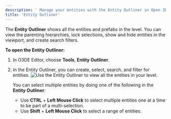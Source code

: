 ```yaml
---
description: ' Manage your entities with the Entity Outliner in Open 3D Engine. '
title: 'Entity Outliner'
---
```


The **Entity Outliner** shows all the entities and prefabs in the level. You can view the parenting hierarchies, lock selections, show and hide entities in the viewport, and create search filters.

**To open the Entity Outliner:**

1. In O3DE Editor, choose **Tools**, **Entity Outliner**.

1. In the Entity Outliner, you can create, select, search, and filter for entities.
   ![Use the Entity Outliner to view all the entities in your level.](https://user-images.githubusercontent.com/67029859/173392372-4d87143b-6f0f-4fc0-96ee-a88bb6b3d605.png)

   You can select multiple entities by doing one of the following in the **Entity Outliner**:
   
   * Use **CTRL** + **Left Mouse Click** to select multiple entities one at a time to be part of a multi-selection.
   * Use **Shift** + **Left Mouse Click** to select a range of entities.

